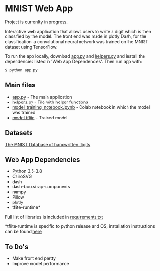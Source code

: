 # MNIST Web App
Project is currenlty in progress.

Interactive web application that allows users to write a digit which is then classified by the model. 
The front end was made in plotly Dash, for the classification, a convolutional neural network was trained on the MNIST dataset using TensorFlow.

To run the app locally, download [app.py](app.py) and [helpers.py](helpers.py) and install the dependencies listed in 'Web App Dependencies'. Then run app with: 

    $ python app.py


## Main files
* [app.py](app.py) - The main application
* [helpers.py](helpers.py) - File with helper functions
* [model_training_notebook.ipynb](model_training_notebook.ipynb) - Colab notebook in which the model was trained
* [model.tflite](model.tflite) - Trained model

## Datasets
[The MNIST Database of handwritten digits](http://yann.lecun.com/exdb/mnist/)

## Web App Dependencies
* Python 3.5-3.8
* CairoSVG
* dash
* dash-bootstrap-components
* numpy
* Pillow
* plotly
* tflite-runtime*

Full list of libraries is included in [requirements.txt](requirements.txt)

*tflite-runtime is specific to python release and OS, installation instructions can be found [here](https://www.tensorflow.org/lite/guide/python)

## To Do's
* Make front end pretty
* Improve model performance
